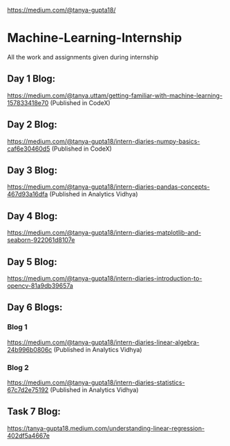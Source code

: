 https://medium.com/@tanya-gupta18/
# Machine-Learning-Internship
All the work and assignments given during internship
## Day 1 Blog: 
https://medium.com/@tanya.uttam/getting-familiar-with-machine-learning-157833418e70  (Published in CodeX)
## Day 2 Blog:
https://medium.com/@tanya-gupta18/intern-diaries-numpy-basics-caf6e30460d5  (Published in CodeX)
## Day 3 Blog: 
https://medium.com/@tanya-gupta18/intern-diaries-pandas-concepts-467d93a16dfa (Published in Analytics Vidhya)
## Day 4 Blog: 
https://medium.com/@tanya-gupta18/intern-diaries-matplotlib-and-seaborn-922061d8107e
## Day 5 Blog: 
https://medium.com/@tanya-gupta18/intern-diaries-introduction-to-opencv-81a9db39657a
## Day 6 Blogs:
### Blog 1
https://medium.com/@tanya-gupta18/intern-diaries-linear-algebra-24b996b0806c  (Published in Analytics Vidhya)
### Blog 2
https://medium.com/@tanya-gupta18/intern-diaries-statistics-67c7d2e75192 (Published in Analytics Vidhya)
## Task 7 Blog:
https://tanya-gupta18.medium.com/understanding-linear-regression-402df5a4667e

